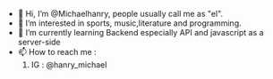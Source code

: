 - 👋 Hi, I’m @Michaelhanry, people usually call me as "el".
- 👀 I’m interested in sports, music,literature and programming. 
- 🌱 I’m currently learning Backend especially API and javascript as a server-side
- 📫 How to reach me :
     1. IG : @hanry_michael

<!---
Michaelhanry/Michaelhanry is a ✨ special ✨ repository because its `README.md` (this file) appears on your GitHub profile.
You can click the Preview link to take a look at your changes.
--->

